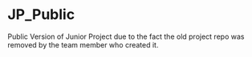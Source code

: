 # JP_Public
Public Version of Junior Project due to the fact the old project repo was removed by the team member who created it.
